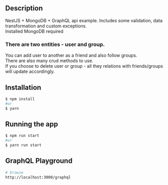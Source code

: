 ## Description

NestJS + MongoDB + GraphQL api example. Includes some validation, data transformation and custom exceptions.<br> Installed MongoDB required

### There are two entities - user and group.

You can add user to another as a friend and also follow groups.<br>
There are also many crud methods to use.<br>
If you choose to delete user or group - all they relations with friends/groups will update accordingly.

## Installation

```bash
$ npm install
#or
$ yarn
```

## Running the app

```bash
$ npm run start
#or
$ yarn run start
```

## GraphQL Playground
```bash
# browse
http://localhost:3000/graphql
```
